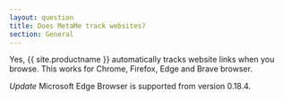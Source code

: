 ```yaml
---
layout: question
title: Does MetaMe track websites?
section: General
---
```


Yes, {{ site.productname }} automatically tracks website links when you browse. This works for Chrome, Firefox, Edge and Brave browser.

*Update*
Microsoft Edge Browser is supported from version 0.18.4.